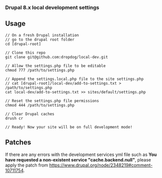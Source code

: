 ### Drupal 8.x local development settings

## Usage
```
// On a fresh Drupal installation
// go to the drupal root folder
cd [drupal-root]

// Clone this repo
git clone git@github.com:dropdog/local-dev.git

// Allow the settings.php file to be editable
chmod 777 /path/to/settings.php

// Append the settings.local.php file to the site settings.php
// cat [drupal-root]/local-dev/add-to-settings.txt > /path/to/settings.php
cat local-dev/add-to-settings.txt >> sites/default/settings.php

// Reset the settings.php file permissions
chmod 444 /path/to/settings.php

// Clear Drupal caches
drush cr

// Ready! Now your site will be on full development mode!
```

## Patches

If there are any errors with the development services yml file such as **You have requested a non-existent service "cache.backend.null"**, please apply the patch from https://www.drupal.org/node/2348219#comment-10711754.

